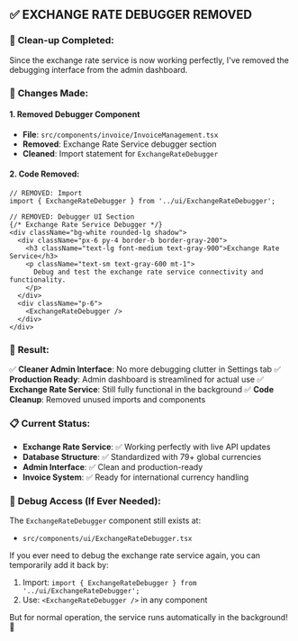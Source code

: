 ## ✅ **EXCHANGE RATE DEBUGGER REMOVED**

### 🧹 **Clean-up Completed:**

Since the exchange rate service is now working perfectly, I've removed the debugging interface from the admin dashboard.

### 📝 **Changes Made:**

#### **1. Removed Debugger Component**
- **File**: `src/components/invoice/InvoiceManagement.tsx`
- **Removed**: Exchange Rate Service debugger section
- **Cleaned**: Import statement for `ExchangeRateDebugger`

#### **2. Code Removed:**
```tsx
// REMOVED: Import
import { ExchangeRateDebugger } from '../ui/ExchangeRateDebugger';

// REMOVED: Debugger UI Section
{/* Exchange Rate Service Debugger */}
<div className="bg-white rounded-lg shadow">
  <div className="px-6 py-4 border-b border-gray-200">
    <h3 className="text-lg font-medium text-gray-900">Exchange Rate Service</h3>
    <p className="text-sm text-gray-600 mt-1">
      Debug and test the exchange rate service connectivity and functionality.
    </p>
  </div>
  <div className="p-6">
    <ExchangeRateDebugger />
  </div>
</div>
```

### 🎯 **Result:**

✅ **Cleaner Admin Interface**: No more debugging clutter in Settings tab
✅ **Production Ready**: Admin dashboard is streamlined for actual use
✅ **Exchange Rate Service**: Still fully functional in the background
✅ **Code Cleanup**: Removed unused imports and components

### 📋 **Current Status:**

- **Exchange Rate Service**: ✅ Working perfectly with live API updates
- **Database Structure**: ✅ Standardized with 79+ global currencies  
- **Admin Interface**: ✅ Clean and production-ready
- **Invoice System**: ✅ Ready for international currency handling

### 🔧 **Debug Access (If Ever Needed):**

The `ExchangeRateDebugger` component still exists at:
- `src/components/ui/ExchangeRateDebugger.tsx`

If you ever need to debug the exchange rate service again, you can temporarily add it back by:
1. Import: `import { ExchangeRateDebugger } from '../ui/ExchangeRateDebugger';`
2. Use: `<ExchangeRateDebugger />` in any component

But for normal operation, the service runs automatically in the background! 🚀
